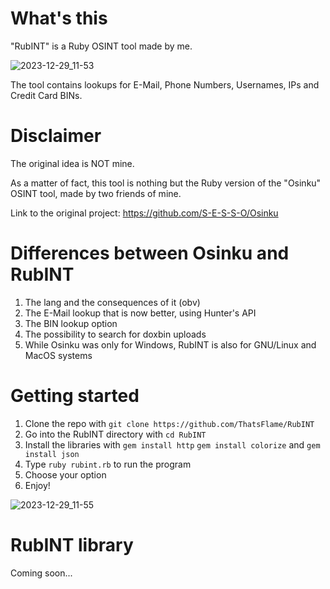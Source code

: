 # What's this
"RubINT" is a Ruby OSINT tool made by me.

![2023-12-29_11-53](https://github.com/ThatsFlame/RubINT/assets/99051294/981efaa4-fc09-4c9c-9486-869a01d30f9f)

The tool contains lookups for E-Mail, Phone Numbers, Usernames, IPs and Credit Card BINs.

# Disclaimer 

The original idea is NOT mine.

As a matter of fact, this tool is nothing but the Ruby version of the "Osinku" OSINT tool, made by two friends of mine.

Link to the original project: https://github.com/S-E-S-S-O/Osinku

# Differences between Osinku and RubINT

1. The lang and the consequences of it (obv)
2. The E-Mail lookup that is now better, using Hunter's API
3. The BIN lookup option
4. The possibility to search for doxbin uploads
5. While Osinku was only for Windows, RubINT is also for GNU/Linux and MacOS systems

# Getting started 

1. Clone the repo with ```git clone https://github.com/ThatsFlame/RubINT```
2. Go into the RubINT directory with ```cd RubINT```
3. Install the libraries with `gem install http` `gem install colorize` and `gem install json`
4. Type `ruby rubint.rb` to run the program 
5. Choose your option
6. Enjoy!

![2023-12-29_11-55](https://github.com/ThatsFlame/RubINT/assets/99051294/e8ab9699-41a5-4af4-9a69-1e470e767420)


# RubINT library

Coming soon...
